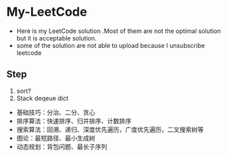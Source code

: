 # My-LeetCode

- Here is my LeetCode solution .Most of them are not the optimal solution but it is acceptable solution.
- some of the solution are not able to upload because I unsubscribe leetcode

## Step

1.  sort?
2.  Stack deqeue dict

- 基础技巧：分治、二分、贪心
- 排序算法：快速排序、归并排序、计数排序
- 搜索算法：回溯、递归、深度优先遍历，广度优先遍历，二叉搜索树等
- 图论：最短路径、最小生成树
- 动态规划：背包问题、最长子序列
